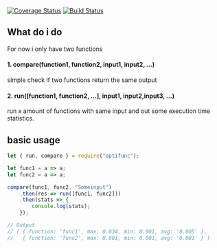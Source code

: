 [![Coverage Status](https://coveralls.io/repos/github/emilhein/optifunc/badge.svg?branch=master)](https://coveralls.io/github/emilhein/optifunc?branch=master)
[![Build Status](https://travis-ci.org/emilhein/optifunc.svg?branch=master)](https://travis-ci.org/emilhein/optifunc)

## What do i do

For now i only have two functions

#### 1. compare(function1, function2, input1, input2, ...)

simple check if two functions return the same output

#### 2. run([function1, function2, ...], input1, input2,input3, ...)

run x amount of functions with same input and out some execution time statistics.

## basic usage

```js
let { run, compare } = require("optifunc");

let func1 = a => a;
let func2 = a => a;

compare(func1, func2, "Someinput")
    .then(res => run([func1, func2]))
    .then(stats => {
        console.log(stats);
    });

// Output
// ​​​​​[ { function: 'func1', max: 0.034, min: 0.001, avg: '0.005' },​​​​​
// ​​​​​  { function: 'func2', max: 0.001, min: 0.001, avg: '0.001' } ]​​​​​
```
